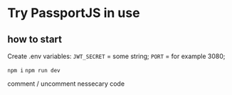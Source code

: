 # Try PassportJS in use

## how to start

Create .env variables:
`JWT_SECRET` = some string;
`PORT` = for example 3080;

`npm i`
`npm run dev`

comment / uncomment nessecary code
